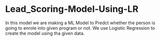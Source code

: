 # Lead_Scoring-Model-Using-LR

In this model we are making a ML Model to Predct whether the person is going to enrole into given program or not.
We use Logistic Regression to create the model using tha given data.
